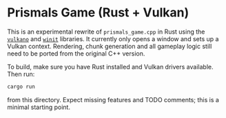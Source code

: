 # Prismals Game (Rust + Vulkan)

This is an experimental rewrite of `prismals_game.cpp` in Rust using the
[`vulkano`](https://github.com/vulkano-rs/vulkano) and [`winit`](https://github.com/rust-windowing/winit) libraries.
It currently only opens a window and sets up a Vulkan context. Rendering,
chunk generation and all gameplay logic still need to be ported from the
original C++ version.

To build, make sure you have Rust installed and Vulkan drivers available.
Then run:

```bash
cargo run
```

from this directory. Expect missing features and TODO comments; this is a
minimal starting point.
